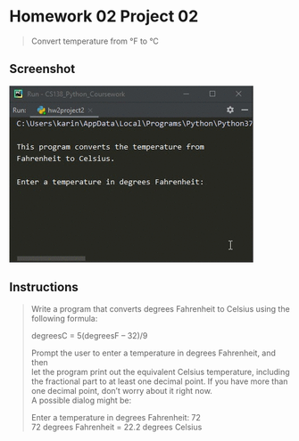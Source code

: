 # Homework 02 Project 02
> Convert temperature from &deg;F to &deg;C

## Screenshot
![screenshot](hw2project2.gif)

## Instructions
> Write a program that converts degrees Fahrenheit to Celsius using the  
> following formula:  
> 
> degreesC = 5(degreesF – 32)/9  
> 
> Prompt the user to enter a temperature in degrees Fahrenheit, and then  
> let the program print out the equivalent Celsius temperature, including  
> the fractional part to at least one decimal point. If you have more than  
> one decimal point, don’t worry about it right now.  
> A possible dialog might be:  
> 
> Enter a temperature in degrees Fahrenheit:  72  
> 72 degrees Fahrenheit = 22.2 degrees Celsius